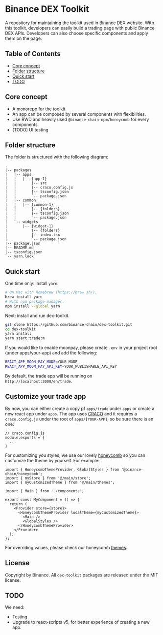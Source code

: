 # Binance DEX Toolkit

A repository for maintaining the toolkit used in Binance DEX website. With this toolkit, developers
can easily build a trading page with public Binance DEX APIs. Developers can also choose specific
components and apply them on the page.

## Table of Contents

<!-- MarkdownTOC autolink=true bracket=round depth=2 -->

- [Core concept](#core-concept)
- [Folder structure](#folder-structure)
- [Quick start](#quick-start)
- [TODO](#todo)

<!-- /MarkdownTOC -->

## Core concept

- A monorepo for the toolkit.
- An app can be composed by several components with flexibilities.
- Use RWD and heavily used `@binance-chain-npm/honeycomb` for every components
- (TODO) UI testing

## Folder structure

The folder is structured with the following diagram:

```
.
|-- packages
|   |-- apps
|   |   |-- {app-1}
|   |       |-- src
|   |       |-- craco.config.js
|   |       |-- tsconfig.json
|   |       `-- package.json
|   |-- common
|   |   |-- {common-1}
|   |       |-- {folders}
|   |       |-- tsconfig.json
|   |       `-- package.json
|   `-- widgets
|       |-- {widget-1}
|           |-- {folders}
|           |-- index.tsx
|           `-- package.json
|-- package.json
|-- README.md
|-- tsconfig.json
`-- yarn.lock
```

## Quick start

One time only: install `yarn`.

```bash
# On Mac with Homebrew (https://brew.sh/).
brew install yarn
# With npm package manager.
npm install --global yarn
```

Next: install and run dex-toolkit.

```bash
git clone https://github.com/binance-chain/dex-toolkit.git
cd dex-toolkit
yarn install
yarn start:trade:m
```

If you would like to enable moonpay, please create `.env` in your project root (under apps/your-app)
and add the following:

```bash
REACT_APP_MOON_PAY_MODE=YOUR_MODE
REACT_APP_MOON_PAY_API_KEY=YOUR_PUBLISHABLE_API_KEY
```

By default, the trade app will be running on `http://localhost:3000/en/trade`.

## Customize your trade app

By now, you can either create a copy pf `apps/trade` under `apps` or create a new react app under
`apps`. The app uses [CRACO](https://github.com/gsoft-inc/craco) and it requires a `craco.config.js`
under the root of `apps/[YOUR-APP]`, so be sure there is an one:

```
// craco.config.js
module.exports = {
  ...
}
```

For customizing you styles, we use our lovely
[honeycomb](https://github.com/binance-chain-npm/honeycomb) so you can customize the theme by
yourself. For example:

```
import { HoneycombThemeProvider, GlobalStyles } from '@binance-chain/honeycomb';
import { myStore } from '@/main/store';
import { myCustomizedTheme } from '@/main/themes';

import { Main } from './components';

export const MyComponent = () => {
  return (
    <Provider store={store}>
      <HoneycombThemeProvider localTheme={myCustomizedTheme}>
        <Main />
        <GlobalStyles />
      </HoneycombThemeProvider>
    </Provider>
  );
};
```

For overriding values, please check our honeycomb
[themes](https://github.com/binance-chain-npm/honeycomb/tree/alpha/src/modules/themes/themes).

## License

Copyright by Binance. All `dex-toolkit` packages are released under the MIT license.

## TODO

We need:

- Testing
- Upgrade to react-scripts v5, for better experience of creating a new app.
